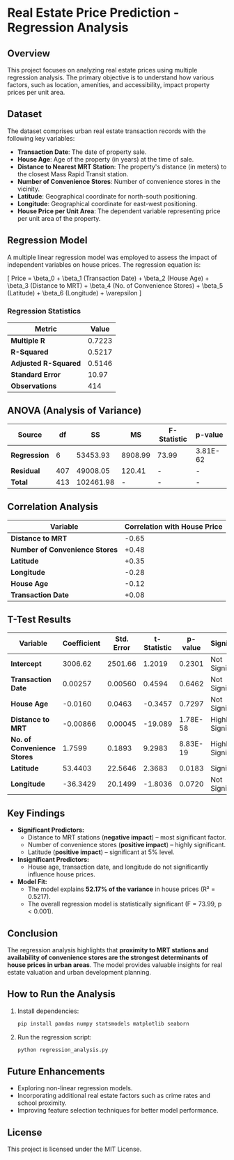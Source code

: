 # Real Estate Price Prediction - Regression Analysis

## Overview
This project focuses on analyzing real estate prices using multiple regression analysis. The primary objective is to understand how various factors, such as location, amenities, and accessibility, impact property prices per unit area.

## Dataset
The dataset comprises urban real estate transaction records with the following key variables:

- **Transaction Date**: The date of property sale.
- **House Age**: Age of the property (in years) at the time of sale.
- **Distance to Nearest MRT Station**: The property's distance (in meters) to the closest Mass Rapid Transit station.
- **Number of Convenience Stores**: Number of convenience stores in the vicinity.
- **Latitude**: Geographical coordinate for north-south positioning.
- **Longitude**: Geographical coordinate for east-west positioning.
- **House Price per Unit Area**: The dependent variable representing price per unit area of the property.

## Regression Model
A multiple linear regression model was employed to assess the impact of independent variables on house prices. The regression equation is:

\[
Price = \beta_0 + \beta_1 (Transaction Date) + \beta_2 (House Age) + \beta_3 (Distance to MRT) + \beta_4 (No. of Convenience Stores) + \beta_5 (Latitude) + \beta_6 (Longitude) + \varepsilon
\]

### **Regression Statistics**
| Metric | Value |
|--------|-------|
| **Multiple R** | 0.7223 |
| **R-Squared** | 0.5217 |
| **Adjusted R-Squared** | 0.5146 |
| **Standard Error** | 10.97 |
| **Observations** | 414 |

## ANOVA (Analysis of Variance)
| Source | df | SS | MS | F-Statistic | p-value |
|--------|----|--------|--------|------------|---------|
| **Regression** | 6 | 53453.93 | 8908.99 | 73.99 | 3.81E-62 |
| **Residual** | 407 | 49008.05 | 120.41 | - | - |
| **Total** | 413 | 102461.98 | - | - | - |

## Correlation Analysis
| Variable | Correlation with House Price |
|----------|-----------------------------|
| **Distance to MRT** | -0.65 |
| **Number of Convenience Stores** | +0.48 |
| **Latitude** | +0.35 |
| **Longitude** | -0.28 |
| **House Age** | -0.12 |
| **Transaction Date** | +0.08 |

## T-Test Results
| Variable | Coefficient | Std. Error | t-Statistic | p-value | Significance |
|----------|------------|------------|------------|---------|-------------|
| **Intercept** | 3006.62 | 2501.66 | 1.2019 | 0.2301 | Not Significant |
| **Transaction Date** | 0.00257 | 0.00560 | 0.4594 | 0.6462 | Not Significant |
| **House Age** | -0.0160 | 0.0463 | -0.3457 | 0.7297 | Not Significant |
| **Distance to MRT** | -0.00866 | 0.00045 | -19.089 | 1.78E-58 | Highly Significant |
| **No. of Convenience Stores** | 1.7599 | 0.1893 | 9.2983 | 8.83E-19 | Highly Significant |
| **Latitude** | 53.4403 | 22.5646 | 2.3683 | 0.0183 | Significant |
| **Longitude** | -36.3429 | 20.1499 | -1.8036 | 0.0720 | Not Significant |

## Key Findings
- **Significant Predictors:**
  - Distance to MRT stations (**negative impact**) – most significant factor.
  - Number of convenience stores (**positive impact**) – highly significant.
  - Latitude (**positive impact**) – significant at 5% level.
- **Insignificant Predictors:**
  - House age, transaction date, and longitude do not significantly influence house prices.
- **Model Fit:**
  - The model explains **52.17% of the variance** in house prices (R² = 0.5217).
  - The overall regression model is statistically significant (F = 73.99, p < 0.001).

## Conclusion
The regression analysis highlights that **proximity to MRT stations and availability of convenience stores are the strongest determinants of house prices in urban areas**. The model provides valuable insights for real estate valuation and urban development planning.

## How to Run the Analysis
1. Install dependencies:
   ```bash
   pip install pandas numpy statsmodels matplotlib seaborn
   ```
2. Run the regression script:
   ```bash
   python regression_analysis.py
   ```

## Future Enhancements
- Exploring non-linear regression models.
- Incorporating additional real estate factors such as crime rates and school proximity.
- Improving feature selection techniques for better model performance.

## License
This project is licensed under the MIT License.
